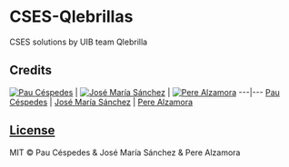 # CSES-Qlebrillas
CSES solutions by UIB team Qlebrilla

## Credits

[![Pau Céspedes](<img src="https://avatars.githubusercontent.com/u/69464742?v=4" width="480">)](https://github.com/paucespedes)  | [![José María Sánchez](https://avatars.githubusercontent.com/u/62487921?v=4|width=64)](https://github.com/jmsllompart) | [![Pere Alzamora](https://avatars.githubusercontent.com/u/79747358?v=4|width=64)](https://github.com/PereAL7)
---|---
[Pau Céspedes](https://github.com/paucespedes) | [José María Sánchez](https://github.com/jmsllompart) | [Pere Alzamora](https://github.com/PereAL7)

## [License](https://github.com/paucespedes/CSES-Qlebrillas/blob/main/LICENSE)

MIT © Pau Céspedes & José María Sánchez & Pere Alzamora

